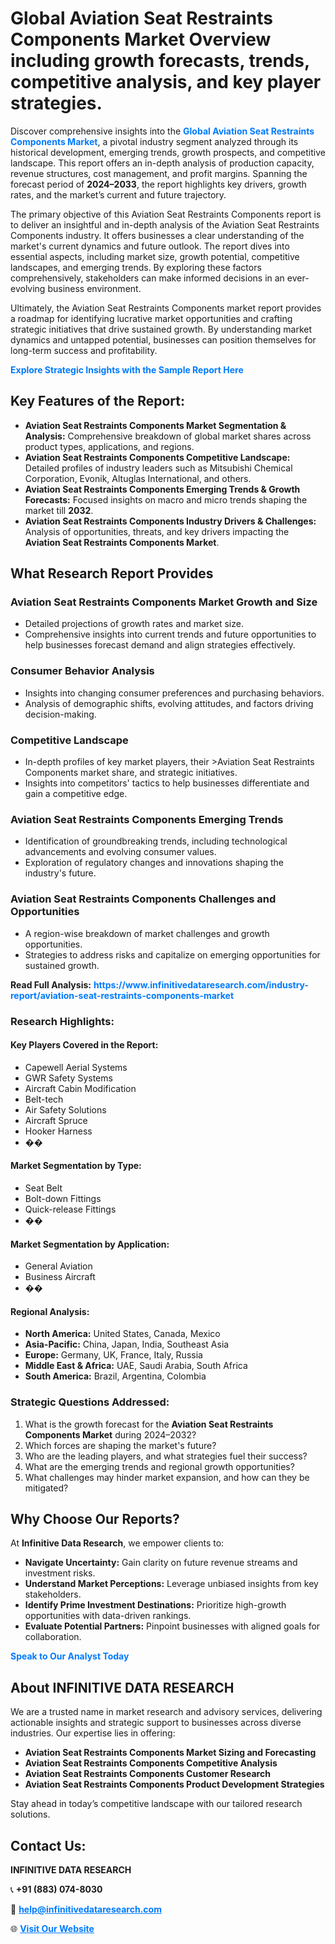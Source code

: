 <h1>Global Aviation Seat Restraints Components Market Overview including growth forecasts, trends, competitive analysis, and key player strategies.</h1>
<p>
Discover comprehensive insights into the 
<a href="https://www.infinitivedataresearch.com/industry-report/aviation-seat-restraints-components-market" rel="dofollow" style="color: #007BFF; text-decoration: none;"><strong>Global Aviation Seat Restraints Components Market</strong></a>, a pivotal industry segment analyzed through its historical development, emerging trends, growth prospects, and competitive landscape. This report offers an in-depth analysis of production capacity, revenue structures, cost management, and profit margins. Spanning the forecast period of <strong>2024–2033</strong>, the report highlights key drivers, growth rates, and the market’s current and future trajectory.
</p>
<p>
The primary objective of this Aviation Seat Restraints Components report is to deliver an insightful and in-depth analysis of the Aviation Seat Restraints Components industry. It offers businesses a clear understanding of the market's current dynamics and future outlook. The report dives into essential aspects, including market size, growth potential, competitive landscapes, and emerging trends. By exploring these factors comprehensively, stakeholders can make informed decisions in an ever-evolving business environment.
</p>
<p>
Ultimately, the Aviation Seat Restraints Components market report provides a roadmap for identifying lucrative market opportunities and crafting strategic initiatives that drive sustained growth. By understanding market dynamics and untapped potential, businesses can position themselves for long-term success and profitability.
</p>
<p>
<a href="https://www.infinitivedataresearch.com/request-sample/reportId=109584" style="color: #007BFF; text-decoration: none;"><strong>Explore Strategic Insights with the Sample Report Here</strong></a>
</p>

<h2>Key Features of the Report:</h2>
<ul>
<li><strong>Aviation Seat Restraints Components Market Segmentation & Analysis:</strong> Comprehensive breakdown of global market shares across product types, applications, and regions.</li>
<li><strong>Aviation Seat Restraints Components Competitive Landscape:</strong> Detailed profiles of industry leaders such as Mitsubishi Chemical Corporation, Evonik, Altuglas International, and others.</li>
<li><strong>Aviation Seat Restraints Components Emerging Trends & Growth Forecasts:</strong> Focused insights on macro and micro trends shaping the market till <strong>2032</strong>.</li>
<li><strong>Aviation Seat Restraints Components Industry Drivers & Challenges:</strong> Analysis of opportunities, threats, and key drivers impacting the <strong>Aviation Seat Restraints Components Market</strong>.</li>
</ul>

<h2>What Research Report Provides</h2>
<h3>Aviation Seat Restraints Components Market Growth and Size</h3>
<ul>
<li>Detailed projections of growth rates and market size.</li>
<li>Comprehensive insights into current trends and future opportunities to help businesses forecast demand and align strategies effectively.</li>
</ul>

<h3>Consumer Behavior Analysis</h3>
<ul>
<li>Insights into changing consumer preferences and purchasing behaviors.</li>
<li>Analysis of demographic shifts, evolving attitudes, and factors driving decision-making.</li>
</ul>

<h3>Competitive Landscape</h3>
<ul>
<li>In-depth profiles of key market players, their >Aviation Seat Restraints Components market share, and strategic initiatives.</li>
<li>Insights into competitors' tactics to help businesses differentiate and gain a competitive edge.</li>
</ul>

<h3>Aviation Seat Restraints Components Emerging Trends</h3>
<ul>
<li>Identification of groundbreaking trends, including technological advancements and evolving consumer values.</li>
<li>Exploration of regulatory changes and innovations shaping the industry's future.</li>
</ul>

<h3>Aviation Seat Restraints Components Challenges and Opportunities</h3>
<ul>
<li>A region-wise breakdown of market challenges and growth opportunities.</li>
<li>Strategies to address risks and capitalize on emerging opportunities for sustained growth.</li>
</ul>
<p><strong>Read Full Analysis:</strong> <a href="https://www.infinitivedataresearch.com/industry-report/aviation-seat-restraints-components-market" rel="dofollow" style="color: #007BFF; text-decoration: none;"><strong>https://www.infinitivedataresearch.com/industry-report/aviation-seat-restraints-components-market</strong></a></p>
<h3>Research Highlights:</h3>
<h4>Key Players Covered in the Report:</h4>
<ul><li>Capewell Aerial Systems</li><li>GWR Safety Systems</li><li>Aircraft Cabin Modification</li><li>Belt-tech</li><li>Air Safety Solutions</li><li>Aircraft Spruce</li><li>Hooker Harness</li><li>��</li></ul>
<h4>Market Segmentation by Type:</h4>
<ul><li>Seat Belt</li><li>Bolt-down Fittings</li><li>Quick-release Fittings</li><li>��</li></ul>
<h4>Market Segmentation by Application:</h4>
<ul><li>General Aviation</li><li>Business Aircraft</li><li>��</li></ul>

<h4>Regional Analysis:</h4>
<ul>
<li><strong>North America:</strong> United States, Canada, Mexico</li>
<li><strong>Asia-Pacific:</strong> China, Japan, India, Southeast Asia</li>
<li><strong>Europe:</strong> Germany, UK, France, Italy, Russia</li>
<li><strong>Middle East & Africa:</strong> UAE, Saudi Arabia, South Africa</li>
<li><strong>South America:</strong> Brazil, Argentina, Colombia</li>
</ul>

<h3>Strategic Questions Addressed:</h3>
<ol>
<li>What is the growth forecast for the <strong>Aviation Seat Restraints Components Market</strong> during 2024–2032?</li>
<li>Which forces are shaping the market's future?</li>
<li>Who are the leading players, and what strategies fuel their success?</li>
<li>What are the emerging trends and regional growth opportunities?</li>
<li>What challenges may hinder market expansion, and how can they be mitigated?</li>
</ol>

<h2>Why Choose Our Reports?</h2>
<p>At <strong>Infinitive Data Research</strong>, we empower clients to:</p>
<ul>
<li><strong>Navigate Uncertainty:</strong> Gain clarity on future revenue streams and investment risks.</li>
<li><strong>Understand Market Perceptions:</strong> Leverage unbiased insights from key stakeholders.</li>
<li><strong>Identify Prime Investment Destinations:</strong> Prioritize high-growth opportunities with data-driven rankings.</li>
<li><strong>Evaluate Potential Partners:</strong> Pinpoint businesses with aligned goals for collaboration.</li>
</ul>
<p><a href="https://www.infinitivedataresearch.com/industry-report/aviation-seat-restraints-components-market" rel="dofollow" style="color: #007BFF; text-decoration: none;"><strong>Speak to Our Analyst Today</strong></a></p>

<h2>About INFINITIVE DATA RESEARCH</h2>
<p>We are a trusted name in market research and advisory services, delivering actionable insights and strategic support to businesses across diverse industries. Our expertise lies in offering:</p>
<ul>
<li><strong>Aviation Seat Restraints Components Market Sizing and Forecasting</strong></li>
<li><strong>Aviation Seat Restraints Components Competitive Analysis</strong></li>
<li><strong>Aviation Seat Restraints Components Customer Research</strong></li>
<li><strong>Aviation Seat Restraints Components Product Development Strategies</strong></li>
</ul>
<p>Stay ahead in today’s competitive landscape with our tailored research solutions.</p>

<h2>Contact Us:</h2>
<p><strong>INFINITIVE DATA RESEARCH</strong></p>
<p>📞 <strong>+91 (883) 074-8030</strong></p>
<p>📧 <strong><a href="mailto:help@infinitivedataresearch.com" style="color: #007BFF;">help@infinitivedataresearch.com</a></strong></p>
<p>🌐 <strong><a href="https://www.infinitivedataresearch.com" rel="dofollow" style="color: #007BFF;">Visit Our Website</a></strong></p>